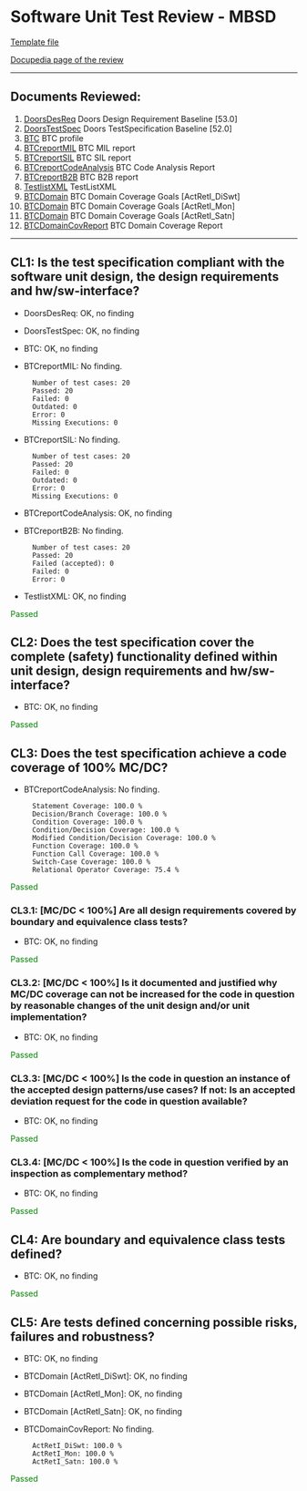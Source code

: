 # Software Unit Test Review - MBSD 

[Template file](https://inside-docupedia.bosch.com/confluence/x/z-AyYg) 

[Docupedia page of the review](https://inside-docupedia.bosch.com/confluence/display/ASAPP/ReviewOfUnitTestMBSD) 

--- 

## Documents Reviewed: 

1. [DoorsDesReq](doors://fe-dorapcm8.de.bosch.com:36677/?version=2&prodID=0&urn=urn:telelogic::1-508e413214e63dd9-B-001f5b42-100003d) Doors Design Requirement Baseline [53.0]
2. [DoorsTestSpec](doors://fe-dorapcm8.de.bosch.com:36677/?version=2&prodID=0&urn=urn:telelogic::1-508e413214e63dd9-B-001f5b4a-1000038) Doors TestSpecification Baseline [52.0]
3. [BTC](https://sourcecode02.de.bosch.com/projects/ASMPAPP/repos/asmp-dev/commits/b62f6d34616c09f6d68cd730fe0a4c141bbc1519#/comps_repo/ActiveReturn/components/ActiveReturnCheck/test/BTC/ActiveReturnCheck_BTCProfile_et.epp) BTC profile
4. [BTCreportMIL](https://sourcecode02.de.bosch.com/projects/ASMPAPP/repos/asmp-dev/commits/b62f6d34616c09f6d68cd730fe0a4c141bbc1519#/comps_repo/ActiveReturn/components/ActiveReturnCheck/test/BTC/Reports/ActiveReturnCheck_TestExecutionReport_MIL_et.html) BTC MIL report
5. [BTCreportSIL](https://sourcecode02.de.bosch.com/projects/ASMPAPP/repos/asmp-dev/commits/b62f6d34616c09f6d68cd730fe0a4c141bbc1519#/comps_repo/ActiveReturn/components/ActiveReturnCheck/test/BTC/Reports/ActiveReturnCheck_TestExecutionReport_SIL_et.html) BTC SIL report
6. [BTCreportCodeAnalysis](https://sourcecode02.de.bosch.com/projects/ASMPAPP/repos/asmp-dev/commits/b62f6d34616c09f6d68cd730fe0a4c141bbc1519#/comps_repo/ActiveReturn/components/ActiveReturnCheck/test/BTC/Reports/ActiveReturnCheck_CodeAnalysisReport_et.html) BTC Code Analysis Report
7. [BTCreportB2B](https://sourcecode02.de.bosch.com/projects/ASMPAPP/repos/asmp-dev/commits/b62f6d34616c09f6d68cd730fe0a4c141bbc1519#/comps_repo/ActiveReturn/components/ActiveReturnCheck/test/BTC/Reports/ActiveReturnCheck_B2BTestReport_MILvsSIL_et.html) BTC B2B report
8. [TestlistXML](https://sourcecode02.de.bosch.com/projects/ASMPAPP/repos/asmp-dev/commits/45bd2ceba865998853293ac50f5cb17d7fc6311f#/comps_repo/ActiveReturn/components/ActiveReturnCheck/test/testlist.xml) TestListXML
9. [BTCDomain](https://sourcecode02.de.bosch.com/projects/ASMPAPP/repos/asmp-dev/commits/c2d194acc0164979d27b788db4326356013cfb4c#/comps_repo/ActiveReturn/components/ActiveReturnCheck/test/BTC/DomainCoverageGoals_ActRetI_DiSwt.xml) BTC Domain Coverage Goals [ActRetI_DiSwt]
10. [BTCDomain](https://sourcecode02.de.bosch.com/projects/ASMPAPP/repos/asmp-dev/commits/560a11d847c8a1572f691c05b4dd8e8018d03679#/comps_repo/ActiveReturn/components/ActiveReturnCheck/test/BTC/DomainCoverageGoals_ActRetI_Mon.xml) BTC Domain Coverage Goals [ActRetI_Mon]
11. [BTCDomain](https://sourcecode02.de.bosch.com/projects/ASMPAPP/repos/asmp-dev/commits/560a11d847c8a1572f691c05b4dd8e8018d03679#/comps_repo/ActiveReturn/components/ActiveReturnCheck/test/BTC/DomainCoverageGoals_ActRetI_Satn.xml) BTC Domain Coverage Goals [ActRetI_Satn]
12. [BTCDomainCovReport](https://sourcecode02.de.bosch.com/projects/ASMPAPP/repos/asmp-dev/commits/b62f6d34616c09f6d68cd730fe0a4c141bbc1519#/comps_repo/ActiveReturn/components/ActiveReturnCheck/test/BTC/Reports/ActiveReturnCheck_DomainCoverageReport.xml) BTC Domain Coverage Report
--- 

## CL1: Is the test specification compliant with the software unit design, the design requirements and hw/sw-interface?

- DoorsDesReq: OK, no finding

- DoorsTestSpec: OK, no finding

- BTC: OK, no finding

- BTCreportMIL: <!-- FailedTestAnalysis start -->No finding.

		Number of test cases: 20
		Passed: 20
		Failed: 0
		Outdated: 0
		Error: 0
		Missing Executions: 0

<!-- FailedTestAnalysis end -->

- BTCreportSIL: <!-- FailedTestAnalysis start -->No finding.

		Number of test cases: 20
		Passed: 20
		Failed: 0
		Outdated: 0
		Error: 0
		Missing Executions: 0

<!-- FailedTestAnalysis end -->

- BTCreportCodeAnalysis: OK, no finding

- BTCreportB2B: <!-- FailedTestAnalysis start -->No finding.

		Number of test cases: 20
		Passed: 20
		Failed (accepted): 0
		Failed: 0
		Error: 0

<!-- FailedTestAnalysis end -->

- TestlistXML: OK, no finding

<span style="color:green">Passed</span> 

## CL2: Does the test specification cover the complete (safety) functionality defined within unit design, design requirements and hw/sw-interface?

- BTC: OK, no finding

<span style="color:green">Passed</span> 

## CL3: Does the test specification achieve a code coverage of 100% MC/DC?

- BTCreportCodeAnalysis: <!-- CodeCoverageAnalysis start -->No finding.

		Statement Coverage: 100.0 %
		Decision/Branch Coverage: 100.0 %
		Condition Coverage: 100.0 %
		Condition/Decision Coverage: 100.0 %
		Modified Condition/Decision Coverage: 100.0 %
		Function Coverage: 100.0 %
		Function Call Coverage: 100.0 %
		Switch-Case Coverage: 100.0 %
		Relational Operator Coverage: 75.4 %

<!-- CodeCoverageAnalysis end -->

<span style="color:green">Passed</span> 

### CL3.1: [MC/DC < 100%] Are all design requirements covered by boundary and equivalence class tests?

- BTC: OK, no finding

<span style="color:green">Passed</span> 

### CL3.2: [MC/DC < 100%] Is it documented and justified why MC/DC coverage can not be increased for the code in question by reasonable changes of the unit design and/or unit implementation?

- BTC: OK, no finding

<span style="color:green">Passed</span> 

### CL3.3: [MC/DC < 100%] Is the code in question an instance of the accepted design patterns/use cases? If not: Is an accepted deviation request for the code in question available?

- BTC: OK, no finding

<span style="color:green">Passed</span> 

### CL3.4: [MC/DC < 100%] Is the code in question verified by an inspection as complementary method?

- BTC: OK, no finding

<span style="color:green">Passed</span> 

## CL4: Are boundary and equivalence class tests defined?

- BTC: OK, no finding

<span style="color:green">Passed</span> 

## CL5: Are tests defined concerning possible risks, failures and robustness?

- BTC: OK, no finding

- BTCDomain [ActRetI_DiSwt]: OK, no finding

- BTCDomain [ActRetI_Mon]: OK, no finding

- BTCDomain [ActRetI_Satn]: OK, no finding

- BTCDomainCovReport: <!-- ECCoverageAnalysis start -->No finding.

		ActRetI_DiSwt: 100.0 %
		ActRetI_Mon: 100.0 %
		ActRetI_Satn: 100.0 %

<!-- ECCoverageAnalysis end -->

<span style="color:green">Passed</span> 
